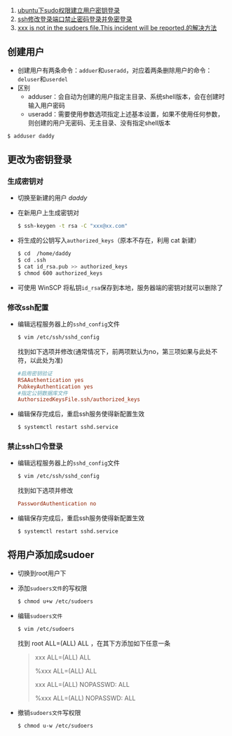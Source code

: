 1. [ubuntu下sudo权限建立用户密钥登录](http://blog.sina.com.cn/s/blog_979b9b9e0102wcwh.html)
2. [ssh修改登录端口禁止密码登录并免密登录](https://www.jianshu.com/p/b294e9da09ad)
3. [xxx is not in the sudoers file.This incident will be reported.的解决方法](https://www.cnblogs.com/zox2011/archive/2013/05/28/3103824.html)

## 创建用户

- 创建用户有两条命令：`adduer`和`useradd`，对应着两条删除用户的命令：`deluser`和`userdel`
- 区别
  - adduser：会自动为创建的用户指定主目录、系统shell版本，会在创建时输入用户密码
  - useradd：需要使用参数选项指定上述基本设置，如果不使用任何参数，则创建的用户无密码、无主目录、没有指定shell版本

```bash
$ adduser daddy
```

## 更改为密钥登录

### 生成密钥对

- 切换至新建的用户 *daddy*

- 在新用户上生成密钥对

  ```bash
  $ ssh-keygen -t rsa -C "xxx@xx.com"
  ```

- 将生成的公钥写入`authorized_keys`（原本不存在，利用 cat 新建）

  ```bash
  $ cd  /home/daddy
  $ cd .ssh
  $ cat id_rsa.pub >> authorized_keys
  $ chmod 600 authorized_keys  
  ```

- 可使用 WinSCP 将私钥`id_rsa`保存到本地，服务器端的密钥对就可以删除了

### 修改ssh配置

- 编辑远程服务器上的`sshd_config`文件

  ```bash
  $ vim /etc/ssh/sshd_config
  ```

  找到如下选项并修改(通常情况下，前两项默认为no，第三项如果与此处不符，以此处为准)

  ```ini
  #启用密钥验证
  RSAAuthentication yes
  PubkeyAuthentication yes
  #指定公钥数据库文件
  AuthorsizedKeysFile.ssh/authorized_keys
  ```

- 编辑保存完成后，重启ssh服务使得新配置生效

  ```bash
  $ systemctl restart sshd.service
  ```

### 禁止ssh口令登录

- 编辑远程服务器上的`sshd_config`文件

  ```bash
  $ vim /etc/ssh/sshd_config
  ```

  找到如下选项并修改

  ```ini
  PasswordAuthentication no
  ```

- 编辑保存完成后，重启ssh服务使得新配置生效

  ```bash
  $ systemctl restart sshd.service
  ```

## 将用户添加成sudoer

- 切换到root用户下

- 添加`sudoers文件`的写权限

  ```bash
  $ chmod u+w /etc/sudoers
  ```

- 编辑`sudoers文件`

  ```bash
  $ vim /etc/sudoers
  ```

  找到  root ALL=(ALL) ALL ，在其下方添加如下任意一条

  > xxx	 ALL=(ALL)	ALL
  > 
  > %xxx	ALL=(ALL)	ALL
  > 
  > xxx	 ALL=(ALL)	NOPASSWD: ALL
  > 
  > %xxx	ALL=(ALL)	NOPASSWD: ALL

- 撤销`sudoers文件`写权限

  ```bash
  $ chmod u-w /etc/sudoers
  ```

  